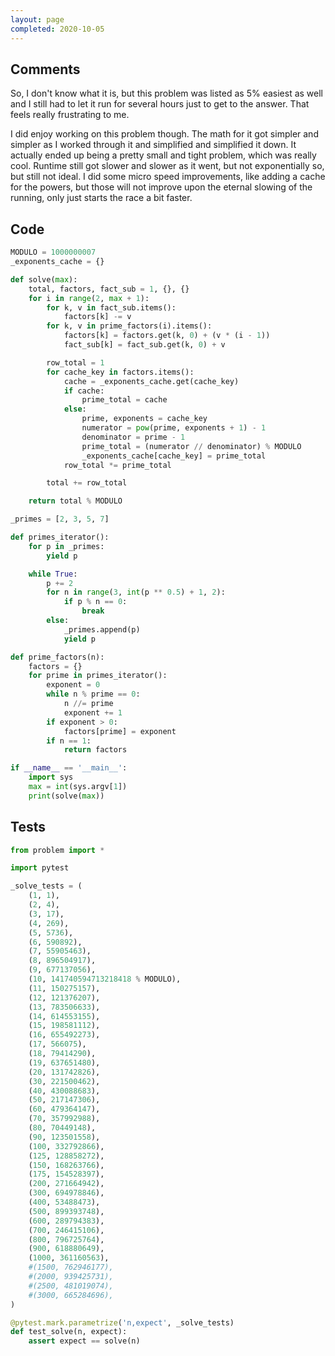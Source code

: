 ```yaml
---
layout: page
completed: 2020-10-05
---
```


## Comments

So, I don't know what it is, but this problem was listed as 5% easiest as well
and I still had to let it run for several hours just to get to the answer.
That feels really frustrating to me.

I did enjoy working on this problem though.  The math for it got simpler and
simpler as I worked through it and simplified and simplified it down.  It
actually ended up being a pretty small and tight problem, which was really
cool.  Runtime still got slower and slower as it went, but not exponentially
so, but still not ideal.  I did some micro speed improvements, like adding a
cache for the powers, but those will not improve upon the eternal slowing of
the running, only just starts the race a bit faster.

## Code

```python
MODULO = 1000000007
_exponents_cache = {}

def solve(max):
    total, factors, fact_sub = 1, {}, {}
    for i in range(2, max + 1):
        for k, v in fact_sub.items():
            factors[k] -= v
        for k, v in prime_factors(i).items():
            factors[k] = factors.get(k, 0) + (v * (i - 1))
            fact_sub[k] = fact_sub.get(k, 0) + v

        row_total = 1
        for cache_key in factors.items():
            cache = _exponents_cache.get(cache_key)
            if cache:
                prime_total = cache
            else:
                prime, exponents = cache_key
                numerator = pow(prime, exponents + 1) - 1
                denominator = prime - 1
                prime_total = (numerator // denominator) % MODULO
                _exponents_cache[cache_key] = prime_total
            row_total *= prime_total

        total += row_total

    return total % MODULO

_primes = [2, 3, 5, 7]

def primes_iterator():
    for p in _primes:
        yield p

    while True:
        p += 2
        for n in range(3, int(p ** 0.5) + 1, 2):
            if p % n == 0:
                break
        else:
            _primes.append(p)
            yield p

def prime_factors(n):
    factors = {}
    for prime in primes_iterator():
        exponent = 0
        while n % prime == 0:
            n //= prime
            exponent += 1
        if exponent > 0:
            factors[prime] = exponent
        if n == 1:
            return factors

if __name__ == '__main__':
    import sys
    max = int(sys.argv[1])
    print(solve(max))
```

## Tests

```python
from problem import *

import pytest

_solve_tests = (
    (1, 1),
    (2, 4),
    (3, 17),
    (4, 269),
    (5, 5736),
    (6, 590892),
    (7, 55905463),
    (8, 896504917),
    (9, 677137056),
    (10, 141740594713218418 % MODULO),
    (11, 150275157),
    (12, 121376207),
    (13, 783506633),
    (14, 614553155),
    (15, 198581112),
    (16, 655492273),
    (17, 566075),
    (18, 79414290),
    (19, 637651480),
    (20, 131742826),
    (30, 221500462),
    (40, 430088683),
    (50, 217147306),
    (60, 479364147),
    (70, 357992988),
    (80, 70449148),
    (90, 123501558),
    (100, 332792866),
    (125, 128858272),
    (150, 168263766),
    (175, 154528397),
    (200, 271664942),
    (300, 694978846),
    (400, 53488473),
    (500, 899393748),
    (600, 289794383),
    (700, 246415106),
    (800, 796725764),
    (900, 618880649),
    (1000, 361160563),
    #(1500, 762946177),
    #(2000, 939425731),
    #(2500, 481019074),
    #(3000, 665284696),
)

@pytest.mark.parametrize('n,expect', _solve_tests)
def test_solve(n, expect):
    assert expect == solve(n)
```
